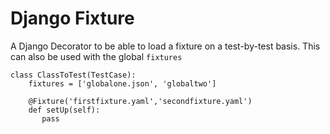 Django Fixture
==============

A Django Decorator to be able to load a fixture on a test-by-test basis.  This can also be used with the global <code>fixtures</code> 

    class ClassToTest(TestCase):
		fixtures = ['globalone.json', 'globaltwo']

        @Fixture('firstfixture.yaml','secondfixture.yaml')
        def setUp(self):
		   pass
